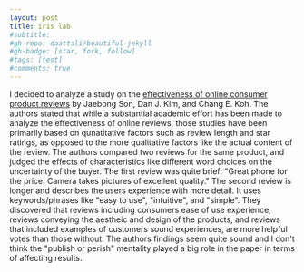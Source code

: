 ```yaml
---
layout: post
title: iris lab
#subtitle: 
#gh-repo: daattali/beautiful-jekyll
#gh-badge: [star, fork, follow]
#tags: [test]
#comments: true
---
```


I decided to analyze a study on the [effectiveness of online consumer product reviews](https://classroom.google.com/c/MTU4NDk4ODc4NDg2/a/MTg3NzYxOTI3NzYx/details) by Jaebong Son, Dan J. Kim, and Chang E. Koh. The authors stated that while a substantial academic effort has been made to analyze the effectiveness of online reviews, those studies have been primarily based on qunatitative factors such as review length and star ratings, as opposed to the more qualitative factors like the actual content of the review. The authors compared two reviews for the same product, and judged the effects of characteristics like different word choices on the uncertainty of the buyer. The first review was quite brief: "Great phone for the price. Camera takes pictures of excellent quality." The second review is longer and describes the users experience with more detail. It uses keywords/phrases like "easy to use", "intuitive", and "simple". They discovered that reviews including consumers ease of use experience, reviews conveying the aestheic and design of the products, and reviews that included examples of customers sound experiences, are more helpful votes than those without. The authors findings seem quite sound and I don't think the "publish or perish" mentality played a big role in the paper in terms of affecting results.  